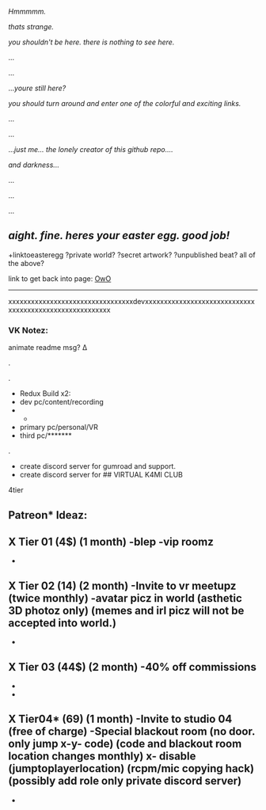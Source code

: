 
_Hmmmmm._ 

_thats strange._ 

_you shouldn't be here. there is nothing to see here._

...

...

..._youre still here?_


_you should turn around and enter one of the colorful and exciting links._




...




...





..._just me... 
the lonely creator of this github repo...._ 




_and darkness..._


...

...

...


## _aight. fine. heres your easter egg. good job!_  
+linktoeasteregg ?private world? ?secret artwork? ?unpublished beat? all of the above?

link to get back into page: [OwO](https://virtual-k4mi-club.github.io/Master/)



-----------------------------------------------------------------------------------------------------------------------------------------------------
xxxxxxxxxxxxxxxxxxxxxxxxxxxxxxxxxdevxxxxxxxxxxxxxxxxxxxxxxxxxxxxxxxxxxxxxxxxxxxxxxxxxxxxxxxx
### VK Notez:



animate readme msg? ∆

.

.

- Redux Build x2:
- dev pc/content/recording
- +
- primary pc/personal/VR
- third pc/*******

.

- create discord server for gumroad and support.
- create discord server for ## VIRTUAL K4MI CLUB

4tier
## Patreon* Ideaz:

X Tier 01 (4$) (1 month)
-blep
-vip roomz
-
-

X Tier 02 (14) (2 month)
-Invite to vr meetupz (twice monthly)
-avatar picz in world (asthetic 3D photoz only) (memes and irl picz will not be accepted into world.)
-
-

X Tier 03 (44$) (2 month)
-40% off commissions
-
-
-


X Tier04* (69) (1 month)
-Invite to studio 04 (free of charge)
-Special blackout room (no door. only jump x-y- code) (code and blackout room location changes monthly)
x- disable (jumptoplayerlocation) (rcpm/mic copying hack) (possibly add role only private discord server)
-
-
